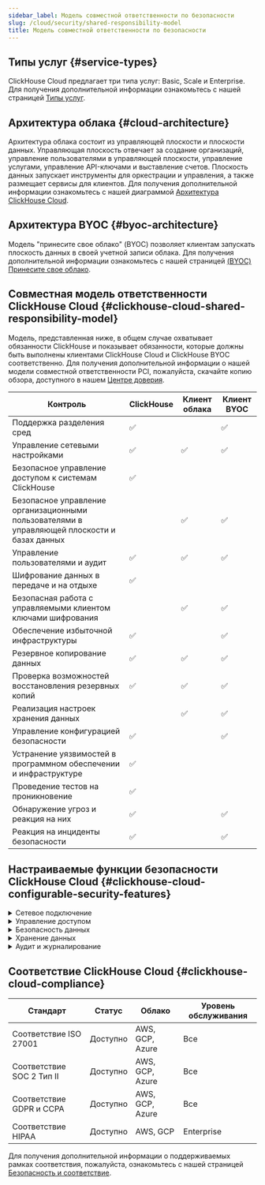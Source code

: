 ```yaml
---
sidebar_label: Модель совместной ответственности по безопасности
slug: /cloud/security/shared-responsibility-model
title: Модель совместной ответственности по безопасности
---
```


## Типы услуг {#service-types}

ClickHouse Cloud предлагает три типа услуг: Basic, Scale и Enterprise. Для получения дополнительной информации ознакомьтесь с нашей страницей [Типы услуг](/cloud/manage/cloud-tiers).

## Архитектура облака {#cloud-architecture}

Архитектура облака состоит из управляющей плоскости и плоскости данных. Управляющая плоскость отвечает за создание организаций, управление пользователями в управляющей плоскости, управление услугами, управление API-ключами и выставление счетов. Плоскость данных запускает инструменты для оркестрации и управления, а также размещает сервисы для клиентов. Для получения дополнительной информации ознакомьтесь с нашей диаграммой [Архитектура ClickHouse Cloud](/cloud/reference/architecture).

## Архитектура BYOC {#byoc-architecture}

Модель "принесите свое облако" (BYOC) позволяет клиентам запускать плоскость данных в своей учетной записи облака. Для получения дополнительной информации ознакомьтесь с нашей страницей [(BYOC) Принесите свое облако](/cloud/reference/byoc).

## Совместная модель ответственности ClickHouse Cloud {#clickhouse-cloud-shared-responsibility-model}
Модель, представленная ниже, в общем случае охватывает обязанности ClickHouse и показывает обязанности, которые должны быть выполнены клиентами ClickHouse Cloud и ClickHouse BYOC соответственно. Для получения дополнительной информации о нашей модели совместной ответственности PCI, пожалуйста, скачайте копию обзора, доступного в нашем [Центре доверия](https://trust.clickhouse.com).

| Контроль                                                               | ClickHouse         | Клиент облака      | Клиент BYOC          |
|------------------------------------------------------------------------|--------------------|---------------------|---------------------|
| Поддержка разделения сред                                              | :white_check_mark: |                     | :white_check_mark:  |
| Управление сетевыми настройками                                         | :white_check_mark: | :white_check_mark:  | :white_check_mark:  |
| Безопасное управление доступом к системам ClickHouse                   | :white_check_mark: |                     |                     |
| Безопасное управление организационными пользователями в управляющей плоскости и базах данных |                    | :white_check_mark:  | :white_check_mark:  |
| Управление пользователями и аудит                                       | :white_check_mark: | :white_check_mark:  | :white_check_mark:  |
| Шифрование данных в передаче и на отдыхе                               | :white_check_mark: |                     |                     |
| Безопасная работа с управляемыми клиентом ключами шифрования           |                    | :white_check_mark:  | :white_check_mark:  |
| Обеспечение избыточной инфраструктуры                                   | :white_check_mark: |                     | :white_check_mark:  |
| Резервное копирование данных                                            | :white_check_mark: | :white_check_mark:  | :white_check_mark:  |
| Проверка возможностей восстановления резервных копий                   | :white_check_mark: | :white_check_mark:  | :white_check_mark:  |
| Реализация настроек хранения данных                                     |                    | :white_check_mark:  | :white_check_mark:  |
| Управление конфигурацией безопасности                                   | :white_check_mark: |                     | :white_check_mark:  |
| Устранение уязвимостей в программном обеспечении и инфраструктуре      | :white_check_mark: |                     |                     |
| Проведение тестов на проникновение                                      | :white_check_mark: |                     |                     |
| Обнаружение угроз и реакция на них                                      | :white_check_mark: |                     | :white_check_mark:  |
| Реакция на инциденты безопасности                                       | :white_check_mark: |                     | :white_check_mark:  |

## Настраиваемые функции безопасности ClickHouse Cloud {#clickhouse-cloud-configurable-security-features}

<details>
  <summary>Сетевое подключение</summary>

  | Настройка                                                                                            | Статус    | Облако           | Уровень обслуживания   |  
  |------------------------------------------------------------------------------------------------------|-----------|-------------------|----------------------|
  | [IP-фильтры](/cloud/security/setting-ip-filters) для ограничения подключений к услугам          | Доступно  | AWS, GCP, Azure   | Все                  |
  | [Приватное соединение](/cloud/security/private-link-overview) для безопасного подключения к услугам | Доступно  | AWS, GCP, Azure   | Scale или Enterprise  |
  
</details>
<details>
  <summary>Управление доступом</summary>

  
  | Настройка                                                                                            | Статус    | Облако           | Уровень обслуживания         |  
  |------------------------------------------------------------------------------------------------------|-----------|-------------------|------------------------------|
  | [Стандартный доступ на основе ролей](/cloud/security/cloud-access-management) в управляющей плоскости | Доступно  | AWS, GCP, Azure    | Все                     | 
  | [Многофакторная аутентификация (MFA)](/cloud/security/cloud-authentication#multi-factor-authentication) доступна | Доступно  | AWS, GCP, Azure    | Все                     |
  | [SAML Единственный вход](/cloud/security/saml-setup) в управляющую плоскость доступен               | Предварительный | AWS, GCP, Azure   | Enterprise               |
  | Гранулярный [контроль доступа на основе ролей](/cloud/security/cloud-access-management/overview#database-roles) в базах данных | Доступно  | AWS, GCP, Azure    | Все                     |
  
</details>
<details>
  <summary>Безопасность данных</summary>

  | Настройка                                                                                            | Статус    | Облако           | Уровень обслуживания         |  
  |------------------------------------------------------------------------------------------------------|-----------|-------------------|------------------------------|
  | Выборы [облачного провайдера и региона](/cloud/reference/supported-regions)                     | Доступно  | AWS, GCP, Azure    | Все                       |
  | Ограниченные [бесплатные ежедневные резервные копии](/cloud/manage/backups/overview#default-backup-policy) | Доступно  | AWS, GCP, Azure    | Все                       |
  | Доступные [настройки резервного копирования](/cloud/manage/backups/overview#configurable-backups)      | Доступно  | GCP, AWS, Azure    | Scale или Enterprise         |
  | [Управляемые клиентом ключи шифрования (CMEK)](/cloud/security/cmek) для прозрачного<br/> шифрования данных доступны | Доступно  | AWS | Scale или Enterprise  |
  | [Шифрование на уровне поля](/sql-reference/functions/encryption-functions) с ручным управлением ключами для гранулярного шифрования | Доступно  | GCP, AWS, Azure    | Все                       |

  
</details>
<details>
  <summary>Хранение данных</summary>

  | Настройка                                                                                            | Статус    | Облако           | Уровень обслуживания         |  
  |------------------------------------------------------------------------------------------------------|-----------|-------------------|------------------------------|
  | Настройки [времени жизни (TTL)](/sql-reference/statements/alter/ttl) для управления хранением      | Доступно  | AWS, GCP, Azure    | Все                       |
  | [ALTER TABLE DELETE](/sql-reference/statements/alter/delete) для тяжелых действий по удалению     | Доступно  | AWS, GCP, Azure    | Все                       |
  | [Легкое удаление (Lightweight DELETE)](/sql-reference/statements/delete) для плановых удалений     | Доступно  | AWS, GCP, Azure    | Все                       |
  
</details>
<details>
  <summary>Аудит и журналирование</summary>

  | Настройка                                                                                            | Статус    | Облако           | Уровень обслуживания         |  
  |------------------------------------------------------------------------------------------------------|-----------|-------------------|------------------------------|
  | [Журнал аудита](/cloud/security/audit-logging) для действий в управляющей плоскости                | Доступно  | AWS, GCP, Azure    | Все                       |
  | [Журнал сессий](/operations/system-tables/session_log) для действий в базе данных                 | Доступно  | AWS, GCP, Azure    | Все                       |
  | [Журнал запросов](/operations/system-tables/query_log) для действий в базе данных                 | Доступно  | AWS, GCP, Azure    | Все                       |
  
</details>

## Соответствие ClickHouse Cloud {#clickhouse-cloud-compliance}

  | Стандарт                                                                                           | Статус    | Облако           | Уровень обслуживания         |  
  |------------------------------------------------------------------------------------------------------|-----------|-------------------|------------------------------|
  | Соответствие ISO 27001                                                                              | Доступно  | AWS, GCP, Azure    | Все                       |
  | Соответствие SOC 2 Тип II                                                                           | Доступно  | AWS, GCP, Azure    | Все                       |
  | Соответствие GDPR и CCPA                                                                            | Доступно  | AWS, GCP, Azure    | Все                       |
  | Соответствие HIPAA                                                                                  | Доступно  | AWS, GCP           | Enterprise                  |

  Для получения дополнительной информации о поддерживаемых рамках соответствия, пожалуйста, ознакомьтесь с нашей страницей [Безопасность и соответствие](/cloud/security/security-and-compliance).
